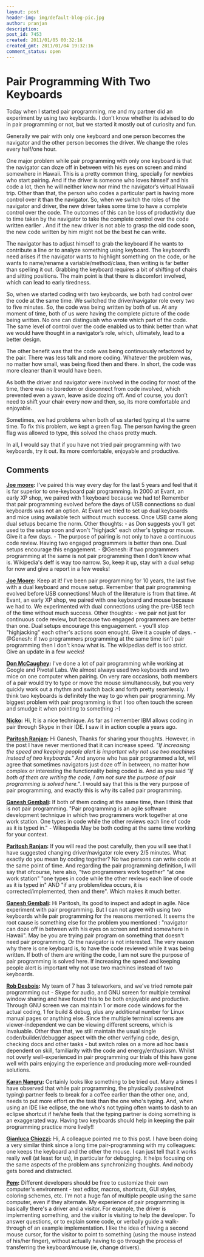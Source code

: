 ```yaml
---
layout: post
header-img: img/default-blog-pic.jpg
author: pranjan
description: 
post_id: 7453
created: 2011/01/05 00:32:16
created_gmt: 2011/01/04 19:32:16
comment_status: open
---
```


# Pair Programming With Two Keyboards

Today when I started pair programming, me and my partner did an experiment by using two keyboards. I don’t know whether its advised to do in pair programming or not, but we started it mostly out of curiosity and fun.

Generally we pair with only one keyboard and one person becomes the navigator and the other person becomes the driver. We change the roles every half/one hour.

One major problem while pair programming with only one keyboard is that the navigator can doze off in between with his eyes on screen and mind somewhere in Hawaii. This is a pretty common thing, specially for newbies who start pairing. And if the driver is someone who loves himself and his code a lot, then he will neither know nor mind the navigator’s virtual Hawaii trip.  Other than that, the person who codes a particular part is having more control over it than the navigator. So, when we switch the roles of the navigator and driver, the new driver takes some time to have a complete control over the code. The outcomes of this can be loss of productivity due to time taken by the navigator to take the complete control over the code written earlier . And if the new driver is not able to grasp the old code soon, the new code written by him might not be the best he can write.

The navigator has to adjust himself to grab the keyboard if he wants to contribute a line or to analyze something using keyboard. The keyboard’s need arises if the navigator wants to highlight something on the code, or he wants to name/rename a variable/method/class, then writing is far better than spelling it out. Grabbing the keyboard requires a bit of shifting of chairs and sitting positions. The main point is that there is discomfort involved, which can lead to early tiredness.

So, when we started coding with two keyboards, we both had control over the code at the same time. We switched the driver/navigator role every two to five minutes. So, the code was being written by both of us. At any moment of time, both of us were having the complete picture of the code being written. No one can distinguish who wrote which part of the code. The same level of control over the code enabled us to think better than what we would have thought in a navigator’s role, which, ultimately, lead to a better design.

The other benefit was that the code was being continuously refactored by the pair. There was less talk and more coding. Whatever the problem was, no matter how small, was being fixed then and there. In short, the code was more cleaner than it would have been.

As both the driver and navigator were involved in the coding for most of the time, there was no boredom or disconnect from code involved, which prevented even a yawn, leave aside dozing off. And of course, you don’t need to shift your chair every now and then, so, its more comfortable and enjoyable.

Sometimes, we had problems when both of us started typing at the same time. To fix this problem, we kept a green flag. The person having the green flag was allowed to type, this solved the chaos pretty much.

In all, I would say that if you have not tried pair programming with two keyboards, try it out. Its more comfortable, enjoyable and productive.

## Comments

**[Joe moore](#4793 "2011-01-07 18:24:21"):** I've paired this way every day for the last 5 years and feel that it is far superior to one-keyboard pair programming. In 2000 at Evant, an early XP shop, we paired with 1 keyboard because we had to! Remember that pair programming evolved before the days of USB connections so dual keyboards was not an option. At Evant we tried to set up dual keyboards and mice using available tech without much success. Once USB came along dual setups became the norm. Other thoughts: \- as Don suggests you'll get used to the setup soon and won't "highjack" each other's typing or mouse. Give it a few days. \- The purpose of pairing is not only to have a continuous code review. Having two engaged programmers is better than one. Dual setups encourage this engagement. \- @Genesh: if two programmers programming at the same is not pair programming then I don't know what is. Wikipedia's deff is way too narrow. So, keep it up, stay with a dual setup for now and give a report in a few weeks!

**[Joe Moore](#4794 "2011-01-07 18:38:31"):** Keep at it! I've been pair programming for 10 years, the last five with a dual keyboard and mouse setup. Remember that pair programming evolved before USB connections! Much of the literature is from that time. At Evant, an early XP shop, we paired with one keyboard and mouse because we had to. We experimented with dual connections using the pre-USB tech of the time without much success. Other thoughts: \- we pair not just for continuous code review, but because two engaged programmers are better than one. Dual setups encourage this enguagement. \- you'll stop "highjacking" each other's actions soon enought. Give it a couple of days. \- @Genesh: if two programmers programming at the same time isn't pair programming then I don't know what is. The wikipedias deff is too strict. Give an update in a few weeks!

**[Don McCaughey](#4771 "2011-01-07 05:51:34"):** I've done a lot of pair programming while working at Google and Pivotal Labs. We almost always used two keyboards and two mice on one computer when pairing. On very rare occasions, both members of a pair would try to type or move the mouse simultaneously, but you very quickly work out a rhythm and switch back and forth pretty seamlessly. I think two keyboards is definitely the way to go when pair programming. My biggest problem with pair programming is that I too often touch the screen and smudge it when pointing to something :-)

**[Nicko](#4741 "2011-01-06 12:11:36"):** Hi, It is a nice technique. As far as I remember IBM allows coding in pair through Skype in their IDE. I saw it in action couple a years ago.

**[Paritosh Ranjan](#4780 "2011-01-07 10:08:51"):** Hi Ganesh, Thanks for sharing your thoughts. However, in the post I have never mentioned that it can increase speed. _"If increasing the speed and keeping people alert is important why not use two machines instead of two keyboards."_ And anyone who has pair programmed a lot, will agree that sometimes navigators just doze off in between, no matter how complex or interesting the functionality being coded is. And as you said _"If both of them are writing the code, I am not sure the purpose of pair programming is solved here."_. I would say that this is the very purpose of pair programming, and exactly this is why its called pair programming.

**[Ganesh Gembali](#4782 "2011-01-07 11:12:43"):** If both of them coding at the same time, then I think that is not pair programming. "Pair programming is an agile software development technique in which two programmers work together at one work station. One types in code while the other reviews each line of code as it is typed in." - Wikepedia May be both coding at the same time working for your context.

**[Paritosh Ranjan](#4783 "2011-01-07 11:32:15"):** If you will read the post carefully, then you will see that I have suggested changing driver/navigator role every 2/5 minutes. What exactly do you mean by coding together? No two persons can write code at the same point of time. And regarding the pair programming definition, I will say that ofcourse, here also, "two programmers work together" "at one work station" "one types in code while the other reviews each line of code as it is typed in" AND "if any problem/idea occurs, it is corrected/implemented, then and there". Which makes it much better.

**[Ganesh Gembali](#4751 "2011-01-06 16:10:11"):** Hi Paritosh, Its good to inspect and adopt in agile. Nice experiment with pair programming. But I can not agree with using two keyboards while pair programming for the reasons mentioned. It seems the root cause is something else for the problem you mentioned : "navigator can doze off in between with his eyes on screen and mind somewhere in Hawaii". May be you are trying pair program on something that doesn't need pair programming. Or the navigator is not interested. The very reason why there is one keyboard is, to have the code reviewed while it was being written. If both of them are writing the code, I am not sure the purpose of pair programming is solved here. If increasing the speed and keeping people alert is important why not use two machines instead of two keyboards.

**[Rob Desbois](#4752 "2011-01-06 16:29:47"):** My team of 7 has 3 teleworkers, and we've tried remote pair programming out - Skype for audio, and GNU screen for multiple terminal window sharing and have found this to be both enjoyable and productive. Through GNU screen we can maintain 1 or more code windows for the actual coding, 1 for build & debug, plus any additional number for Linux manual pages or anything else. Since the multiple terminal screens are viewer-independent we can be viewing different screens, which is invaluable. Other than that, we still maintain the usual single coder/builder/debugger aspect with the other verifying code, design, checking docs and other tasks - but switch roles on a more ad hoc basis dependent on skill, familiarity with the code and energy/enthusiasm. Whilst not overly well-experienced in pair programming our trials of this have gone well with pairs enjoying the experience and producing more well-rounded solutions.

**[Karan Nangru](#4753 "2011-01-06 18:36:39"):** Certainly looks like something to be tried out. Many a times I have observed that while pair programming, the physically passive(not typing) partner feels to break for a coffee earlier than the other one, and, needs to put more effort on the task than the one who's typing. And, when using an IDE like eclipse, the one who's not typing often wants to dash to an eclipse shortcut if he/she feels that the typing partner is doing something is an exaggerated way. Having two keyboards should help in keeping the pair programming practice more lively!!

**[Gianluca Chiozzi](#4978 "2011-01-20 12:25:18"):** Hi, A colleague pointed me to this post. I have been doing a very similar think since a long time pair-programming with my colleagues: one keeps the keyboard and the other the mouse. I can just tell that it works really well (at least for us), in particular for debugging. It helps focusing on the same aspects of the problem ans synchronizing thoughts. And nobody gets bored and distracted.

**[Pem](#5618 "2011-06-10 23:04:26"):** Different developers should be free to customize their own computer's environment - text editor, macros, shortcuts, GUI styles, coloring schemes, etc. I'm not a huge fan of multiple people using the same computer, even if they alternate. My experience of pair programming is basically there's a driver and a visitor. For example, the driver is implementing something, and the visitor is visiting to help the developer. To answer questions, or to explain some code, or verbally guide a walk-through of an example implementation. I like the idea of having a second mouse cursor, for the visitor to point to something (using the mouse instead of his/her finger), without actually having to go through the process of transferring the keyboard/mouse (ie, change drivers).

